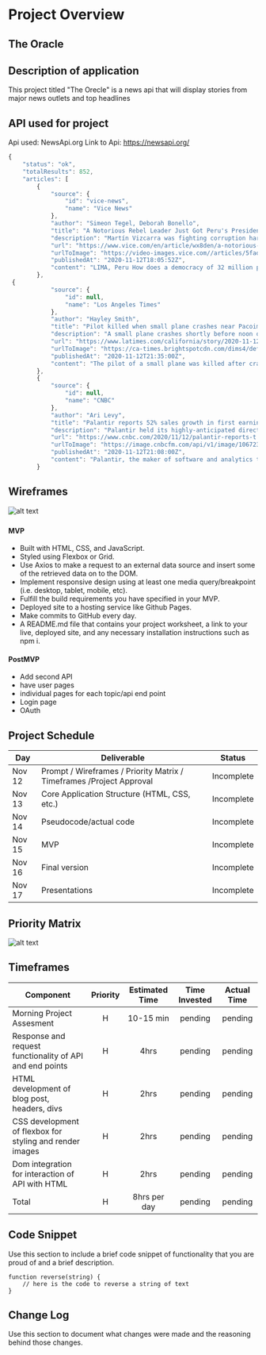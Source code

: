 # Project Overview

## The Oracle

## Description of application

This project titled "The Orecle" is a news api that will display stories from major news outlets and top headlines 

## API used for project
Api used: NewsApi.org
Link to Api: https://newsapi.org/

```javascript
{
    "status": "ok",
    "totalResults": 852,
    "articles": [
        {
            "source": {
                "id": "vice-news",
                "name": "Vice News"
            },
            "author": "Simeon Tegel, Deborah Bonello",
            "title": "A Notorious Rebel Leader Just Got Peru's President Impeached From Prison",
            "description": "Martín Vizcarra was fighting corruption hard. It got him fired.",
            "url": "https://www.vice.com/en/article/wx8den/a-notorious-rebel-leader-just-got-perus-president-impeached-from-prison",
            "urlToImage": "https://video-images.vice.com//articles/5fad73bd1e05c40095b15901/lede/1605202888238-gettyimages-51913152.jpeg?image-resize-opts=Y3JvcD0xeHc6MC43NjA2MjQ1OTc1NTMxMjN4aDtjZW50ZXIsY2VudGVyJnJlc2l6ZT0xMjAwOiomcmVzaXplPTEyMDA6Kg",
            "publishedAt": "2020-11-12T18:05:52Z",
            "content": "LIMA, Peru How does a democracy of 32 million people allow a rabble-rousing, former rebel leader to orchestrate, from his prison cell, the impeachment of a popular corruption-busting president?\r\nThat… [+6459 chars]"
        },
 {
            "source": {
                "id": null,
                "name": "Los Angeles Times"
            },
            "author": "Hayley Smith",
            "title": "Pilot killed when small plane crashes near Pacoima homes - Los Angeles Times",
            "description": "A small plane crashes shortly before noon on a suburban street near Whiteman Airport, according to the Los Angeles Fire Department. Pilot dead.",
            "url": "https://www.latimes.com/california/story/2020-11-12/small-plane-crashes-near-whiteman-airport-in-pacoima",
            "urlToImage": "https://ca-times.brightspotcdn.com/dims4/default/0fc3207/2147483647/strip/true/crop/1920x1008+0+36/resize/1200x630!/quality/90/?url=https%3A%2F%2Fcalifornia-times-brightspot.s3.amazonaws.com%2F6e%2F14%2Fc020b78d4b22b8574d7092842419%2Fla-me-planepacoima-crash.jpg",
            "publishedAt": "2020-11-12T21:35:00Z",
            "content": "The pilot of a small plane was killed after crashing onto a suburban street near Whiteman Airport in Pacoima on Thursday morning, officials said.\r\nVideo from KTLA-TV Channel 5 showed a fiery wreck in… [+1131 chars]"
        },
        {
            "source": {
                "id": null,
                "name": "CNBC"
            },
            "author": "Ari Levy",
            "title": "Palantir reports 52% sales growth in first earnings statement since public market debut - CNBC",
            "description": "Palantir held its highly-anticipated direct listing in September and is now trying to show investors it can expand its customer base.",
            "url": "https://www.cnbc.com/2020/11/12/palantir-reports-t.html",
            "urlToImage": "https://image.cnbcfm.com/api/v1/image/106723906-16014854632020-09-30t145935z_1098314869_rc229j9zgxcg_rtrmadp_0_palantir-ipo.jpeg?v=1601485495",
            "publishedAt": "2020-11-12T21:08:00Z",
            "content": "Palantir, the maker of software and analytics tools for the defense industry and large corporations, reported 52% revenue growth in its first earnings announcement since going public in September.\r\nT… [+2613 chars]"
        }	
```	

## Wireframes

![alt text](https://i.imgur.com/OAuQIfb.jpg)

### 
#### MVP 
- Built with HTML, CSS, and JavaScript.
- Styled using Flexbox or Grid.
- Use Axios to make a request to an external data source and insert some of the retrieved data on to the DOM.
- Implement responsive design using at least one media query/breakpoint (i.e. desktop, tablet, mobile, etc).
- Fulfill the build requirements you have specified in your MVP.
- Deployed site to a hosting service like Github Pages.
- Make commits to GitHub every day.
- A README.md file that contains your project worksheet, a link to your live, deployed site, and any necessary installation instructions such as npm i.

#### PostMVP  
- Add second API
- have user pages
- individual pages for each topic/api end point
- Login page
- OAuth

## Project Schedule

|  Day | Deliverable | Status
|---|---| ---|
|Nov 12| Prompt / Wireframes / Priority Matrix / Timeframes /Project Approval| Incomplete
|Nov 13| Core Application Structure (HTML, CSS, etc.) | Incomplete
|Nov 14| Pseudocode/actual code | Incomplete
|Nov 15| MVP| Incomplete
|Nov 16| Final version | Incomplete
|Nov 17| Presentations | Incomplete

## Priority Matrix

![alt text](https://i.imgur.com/CZwVxEC.png?1)

## Timeframes

| Component | Priority | Estimated Time | Time Invested | Actual Time |
| --- | :---: |  :---: | :---: | :---: |
| Morning Project Assesment| H | 10-15 min| pending | pending |
| Response and request functionality of API and end points | H | 4hrs| pending | pending | 
| HTML development of blog post, headers, divs| H | 2hrs| pending | pending |
| CSS development of flexbox for styling and render images| H | 2hrs| pending| pending |
| Dom integration for interaction of API with HTML| H | 2hrs| pending| pending|
| Total | H | 8hrs per day| pending | pending |

## Code Snippet

Use this section to include a brief code snippet of functionality that you are proud of and a brief description.  

```
function reverse(string) {
	// here is the code to reverse a string of text
}
```

## Change Log
 Use this section to document what changes were made and the reasoning behind those changes.  
